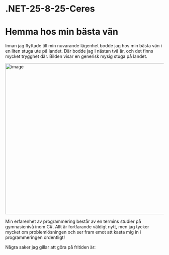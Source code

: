 # .NET-25-8-25-Ceres

<div>
<h1> Hemma hos min bästa vän </h1>
<p> Innan jag flyttade till min nuvarande lägenhet bodde jag hos min bästa vän i en liten stuga ute på landet. Där bodde jag i nästan två år, och det finns mycket trygghet där. Bilden visar en generisk mysig stuga på landet. </p>
<img> <img width="640" height="480" alt="image" src="https://github.com/user-attachments/assets/eccba641-5c9f-471b-9c8b-454058340350" /> </img>
<p> Min erfarenhet av programmering består av en termins studier på gymnasienivå inom C#. Allt är fortfarande väldigt nytt, men jag tycker mycket om problemlösningen och ser fram emot att kasta mig in i programmeringen ordentligt! </p>
<p> Några saker jag gillar att göra på fritiden är:</p>
<ul>  </ul>

